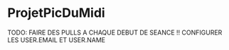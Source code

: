 # ProjetPicDuMidi

TODO: FAIRE DES PULLS A CHAQUE DEBUT DE SEANCE !!
CONFIGURER LES USER.EMAIL ET USER.NAME
